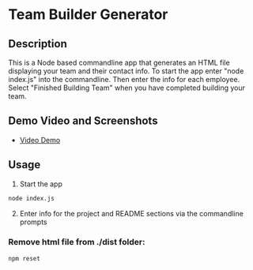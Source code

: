 # Team Builder Generator

## Description

This is a Node based commandline app that generates an HTML file displaying your team and their contact info. To start the app enter "node index.js" into the commandline. Then enter the info for each employee. Select "Finished Building Team" when you have completed building your team.

## Demo Video and Screenshots

- [Video Demo]()

## Usage

1. Start the app

```bash
node index.js
```

2. Enter info for the project and README sections via the commandline prompts

### Remove html file from ./dist folder:

```bash
npm reset
```
